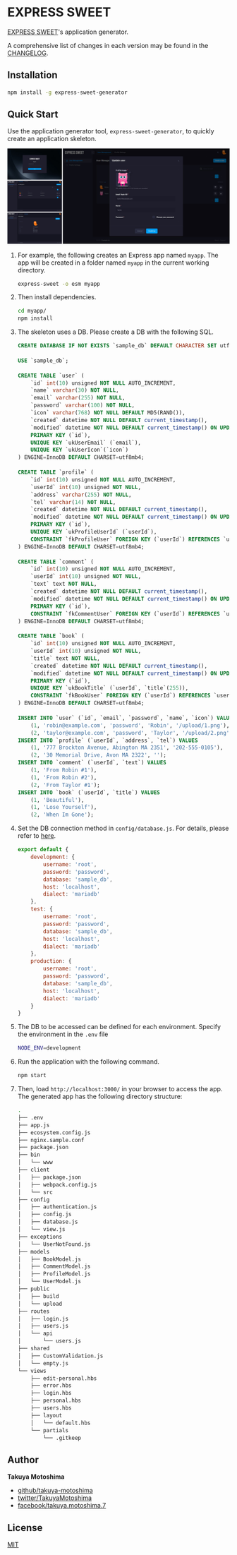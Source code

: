 # EXPRESS SWEET
[EXPRESS SWEET](https://www.npmjs.com/package/express-sweet)'s application generator.

A comprehensive list of changes in each version may be found in the [CHANGELOG](CHANGELOG.md).

## Installation
```bash
npm install -g express-sweet-generator
```

## Quick Start
Use the application generator tool, `express-sweet-generator`, to quickly create an application skeleton.

![Image](screencaps/demonstration.webp)

1. For example, the following creates an Express app named `myapp`. The app will be created in a folder named `myapp` in the current working directory.
    ```bash
    express-sweet -o esm myapp
    ```
1. Then install dependencies.
    ```bash
    cd myapp/
    npm install
    ```
1. The skeleton uses a DB. Please create a DB with the following SQL.
    ```sql
    CREATE DATABASE IF NOT EXISTS `sample_db` DEFAULT CHARACTER SET utf8mb4;

    USE `sample_db`;

    CREATE TABLE `user` (
        `id` int(10) unsigned NOT NULL AUTO_INCREMENT,
        `name` varchar(30) NOT NULL,
        `email` varchar(255) NOT NULL,
        `password` varchar(100) NOT NULL,
        `icon` varchar(768) NOT NULL DEFAULT MD5(RAND()),
        `created` datetime NOT NULL DEFAULT current_timestamp(),
        `modified` datetime NOT NULL DEFAULT current_timestamp() ON UPDATE current_timestamp(),
        PRIMARY KEY (`id`),
        UNIQUE KEY `ukUserEmail` (`email`),
        UNIQUE KEY `ukUserIcon`(`icon`)
    ) ENGINE=InnoDB DEFAULT CHARSET=utf8mb4;

    CREATE TABLE `profile` (
        `id` int(10) unsigned NOT NULL AUTO_INCREMENT,
        `userId` int(10) unsigned NOT NULL,
        `address` varchar(255) NOT NULL,
        `tel` varchar(14) NOT NULL,
        `created` datetime NOT NULL DEFAULT current_timestamp(),
        `modified` datetime NOT NULL DEFAULT current_timestamp() ON UPDATE current_timestamp(),
        PRIMARY KEY (`id`),
        UNIQUE KEY `ukProfileUserId` (`userId`),
        CONSTRAINT `fkProfileUser` FOREIGN KEY (`userId`) REFERENCES `user` (`id`)
    ) ENGINE=InnoDB DEFAULT CHARSET=utf8mb4;

    CREATE TABLE `comment` (
        `id` int(10) unsigned NOT NULL AUTO_INCREMENT,
        `userId` int(10) unsigned NOT NULL,
        `text` text NOT NULL,
        `created` datetime NOT NULL DEFAULT current_timestamp(),
        `modified` datetime NOT NULL DEFAULT current_timestamp() ON UPDATE current_timestamp(),
        PRIMARY KEY (`id`),
        CONSTRAINT `fkCommentUser` FOREIGN KEY (`userId`) REFERENCES `user` (`id`)
    ) ENGINE=InnoDB DEFAULT CHARSET=utf8mb4;

    CREATE TABLE `book` (
        `id` int(10) unsigned NOT NULL AUTO_INCREMENT,
        `userId` int(10) unsigned NOT NULL,
        `title` text NOT NULL,
        `created` datetime NOT NULL DEFAULT current_timestamp(),
        `modified` datetime NOT NULL DEFAULT current_timestamp() ON UPDATE current_timestamp(),
        PRIMARY KEY (`id`),
        UNIQUE KEY `ukBookTitle` (`userId`, `title`(255)),
        CONSTRAINT `fkBookUser` FOREIGN KEY (`userId`) REFERENCES `user` (`id`)
    ) ENGINE=InnoDB DEFAULT CHARSET=utf8mb4;

    INSERT INTO `user` (`id`, `email`, `password`, `name`, `icon`) VALUES
        (1, 'robin@example.com', 'password', 'Robin', '/upload/1.png'),
        (2, 'taylor@example.com', 'password', 'Taylor', '/upload/2.png');
    INSERT INTO `profile` (`userId`, `address`, `tel`) VALUES
        (1, '777 Brockton Avenue, Abington MA 2351', '202-555-0105'),
        (2, '30 Memorial Drive, Avon MA 2322', '');
    INSERT INTO `comment` (`userId`, `text`) VALUES
        (1, 'From Robin #1'),
        (1, 'From Robin #2'),
        (2, 'From Taylor #1');
    INSERT INTO `book` (`userId`, `title`) VALUES
        (1, 'Beautiful'),
        (1, 'Lose Yourself'),
        (2, 'When Im Gone');
    ```
1. Set the DB connection method in `config/database.js`. For details, please refer to [here](https://sequelize.org/docs/v6/other-topics/migrations/#cfg).
    ```js
    export default {
        development: {
            username: 'root',
            password: 'password',
            database: 'sample_db',
            host: 'localhost',
            dialect: 'mariadb'
        },
        test: {
            username: 'root',
            password: 'password',
            database: 'sample_db',
            host: 'localhost',
            dialect: 'mariadb'
        },
        production: {
            username: 'root',
            password: 'password',
            database: 'sample_db',
            host: 'localhost',
            dialect: 'mariadb'
        }
    }
    ```
1. The DB to be accessed can be defined for each environment. Specify the environment in the `.env` file
    ```bash
    NODE_ENV=development
    ```
1. Run the application with the following command.
    ```bash
    npm start
    ```
1. Then, load `http://localhost:3000/` in your browser to access the app.  
    The generated app has the following directory structure:
    ```bash
    .
    ├── .env
    ├── app.js
    ├── ecosystem.config.js
    ├── nginx.sample.conf
    ├── package.json
    ├── bin
    │   └── www
    ├── client
    │   ├── package.json
    │   ├── webpack.config.js
    │   └── src
    ├── config
    │   ├── authentication.js
    │   ├── config.js
    │   ├── database.js
    │   └── view.js
    ├── exceptions
    │   └── UserNotFound.js
    ├── models
    │   ├── BookModel.js
    │   ├── CommentModel.js
    │   ├── ProfileModel.js
    │   └── UserModel.js
    ├── public
    │   ├── build
    │   └── upload
    ├── routes
    │   ├── login.js
    │   ├── users.js
    │   └── api
    │       └── users.js
    ├── shared
    │   ├── CustomValidation.js
    │   └── empty.js
    └── views
        ├── edit-personal.hbs
        ├── error.hbs
        ├── login.hbs
        ├── personal.hbs
        ├── users.hbs
        ├── layout
        │   └── default.hbs
        └── partials
            └── .gitkeep
    ```

## Author
**Takuya Motoshima**

* [github/takuya-motoshima](https://github.com/takuya-motoshima)
* [twitter/TakuyaMotoshima](https://twitter.com/TakuyaMotoshima)
* [facebook/takuya.motoshima.7](https://www.facebook.com/takuya.motoshima.7)

## License
[MIT](LICENSE)